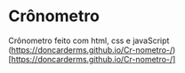 # Crônometro
Crônometro feito com html, css e javaScript
(https://doncarderms.github.io/Cr-nometro-/)[https://doncarderms.github.io/Cr-nometro-/]
